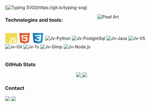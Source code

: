 [![Typing SVG](https://readme-typing-svg.herokuapp.com?size=18&pause=1000&color=9D999D&width=435&lines=Ol%C3%A1%2C+Mundo!+Sejam+bem-vindos+ao+meu+GitHub!)](https://git.io/typing-svg)

<img src="https://c.tenor.com/4ZBjN30ITM0AAAAC/tenor.gif" alt="Pixel Art" display="block" align="right" width="200">

### Technologies and tools:

<div style="display: inline_block"><br>
  <img align="center" alt="Jv-Js" height="35" width="40" src="https://raw.githubusercontent.com/devicons/devicon/master/icons/javascript/javascript-plain.svg">
  <img align="center" alt="Jv-HTML" height="35" width="40" src="https://raw.githubusercontent.com/devicons/devicon/master/icons/html5/html5-original.svg">
  <img align="center" alt="Jv-CSS" height="35" width="40" src="https://raw.githubusercontent.com/devicons/devicon/master/icons/css3/css3-original.svg">
  <img align="center" alt="Jv-Python" height="35" width="40" src="https://cdn.jsdelivr.net/gh/devicons/devicon@latest/icons/python/python-original.svg">
  <img align="center" alt="Jv-PostgreSql" height="60" width="40" src="https://cdn.jsdelivr.net/gh/devicons/devicon@latest/icons/postgresql/postgresql-plain.svg">       
  <img align="center" alt="Jv-Java" height="35" width="40" src="https://cdn.jsdelivr.net/gh/devicons/devicon@latest/icons/java/java-original.svg">
  <img align="center" alt="Jv-VS" height="35" width="40" src="https://cdn.jsdelivr.net/gh/devicons/devicon/icons/vscode/vscode-original.svg">
  <img align="center" alt="Jv-Git" height="35" width="40" src="https://cdn.jsdelivr.net/gh/devicons/devicon/icons/git/git-original.svg">
  <img align="center" alt="Jv-Ts" height="35" width="40" src="https://cdn.jsdelivr.net/gh/devicons/devicon@latest/icons/typescript/typescript-original.svg">
  <img align="center" alt="Jv-Gimp" height="35" width="40" src="https://cdn.jsdelivr.net/gh/devicons/devicon@latest/icons/gimp/gimp-original.svg">
  <img align="center" alt="Jv-Node.js" height="35" width="40" src="https://cdn.jsdelivr.net/gh/devicons/devicon@latest/icons/nodejs/nodejs-original-wordmark.svg">
</div><br>

### GitHub Stats

<div align="center" style="display: flex; justify-content: center;">
  <a href="https://github.com/Jhon-vlfs">
    <img height="195px" src="https://github-readme-stats.vercel.app/api?username=Jhon-vlfs&show_icons=true&theme=one_dark_pro&include_all_commits=true&count_private=true"/>
    <img height="195px" src="https://github-readme-stats.vercel.app/api/top-langs/?username=Jhon-vlfs&layout=compact&langs_count=7&theme=one_dark_pro"/>
  </a>
</div>
    
### Contact

<div> 
  <a href="www.linkedin.com/in/joão-victor-lima-freitas"><img src="https://img.shields.io/badge/-LinkedIn-%230077B5?style=for-the-badge&logo=linkedin&logoColor=white" target="_blank"></a> 
  <a href="mailto:joao.victormeiaum@gmail.com"><img src="https://img.shields.io/badge/-Gmail-%23333?style=for-the-badge&logo=gmail&logoColor=white" target="_blank"></a>
</div>
